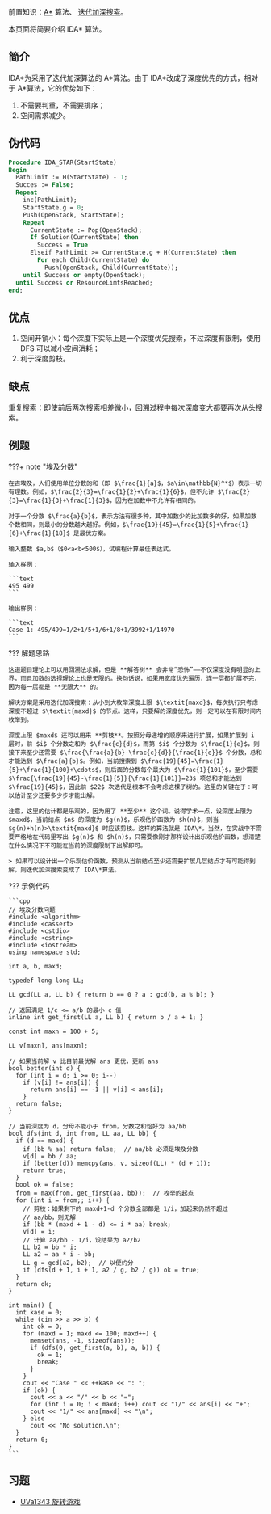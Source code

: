 前置知识：[A\*](./astar.md) 算法、 [迭代加深搜索](./iterative.md)。

本页面将简要介绍 IDA\* 算法。
## 简介

IDA\*为采用了迭代加深算法的 A\*算法。由于 IDA\*改成了深度优先的方式，相对于 A\*算法，它的优势如下：

1. 不需要判重，不需要排序；
2. 空间需求减少。

## 伪代码

```Pascal
Procedure IDA_STAR(StartState)
Begin
  PathLimit := H(StartState) - 1;
  Succes := False;
  Repeat
    inc(PathLimit);
    StartState.g = 0;
    Push(OpenStack, StartState);
    Repeat
      CurrentState := Pop(OpenStack);
      If Solution(CurrentState) then
        Success = True
      Elseif PathLimit >= CurrentState.g + H(CurrentState) then
        For each Child(CurrentState) do
          Push(OpenStack, Child(CurrentState));
    until Success or empty(OpenStack);
  until Success or ResourceLimtsReached;
end;
```

## 优点

1. 空间开销小：每个深度下实际上是一个深度优先搜索，不过深度有限制，使用 DFS 可以减小空间消耗；
2. 利于深度剪枝。

## 缺点

重复搜索：即使前后两次搜索相差微小，回溯过程中每次深度变大都要再次从头搜索。

## 例题

???+ note "埃及分数"
    
    在古埃及，人们使用单位分数的和（即 $\frac{1}{a}$，$a\in\mathbb{N}^*$）表示一切有理数。例如，$\frac{2}{3}=\frac{1}{2}+\frac{1}{6}$，但不允许 $\frac{2}{3}=\frac{1}{3}+\frac{1}{3}$，因为在加数中不允许有相同的。
    
    对于一个分数 $\frac{a}{b}$，表示方法有很多种，其中加数少的比加数多的好，如果加数个数相同，则最小的分数越大越好。例如，$\frac{19}{45}=\frac{1}{5}+\frac{1}{6}+\frac{1}{18}$ 是最优方案。
    
    输入整数 $a,b$（$0<a<b<500$），试编程计算最佳表达式。
    
    输入样例：
    
    ```text
    495 499
    ```
    
    输出样例：
    
    ```text
    Case 1: 495/499=1/2+1/5+1/6+1/8+1/3992+1/14970
    ```

??? 解题思路

    这道题目理论上可以用回溯法求解，但是 **解答树** 会非常“恐怖”——不仅深度没有明显的上界，而且加数的选择理论上也是无限的。换句话说，如果用宽度优先遍历，连一层都扩展不完，因为每一层都是 **无限大** 的。

    解决方案是采用迭代加深搜索：从小到大枚举深度上限 $\textit{maxd}$，每次执行只考虑深度不超过 $\textit{maxd}$ 的节点。这样，只要解的深度优先，则一定可以在有限时间内枚举到。

    深度上限 $maxd$ 还可以用来 **剪枝**。按照分母递增的顺序来进行扩展，如果扩展到 i 层时，前 $i$ 个分数之和为 $\frac{c}{d}$，而第 $i$ 个分数为 $\frac{1}{e}$，则接下来至少还需要 $\frac{\frac{a}{b}-\frac{c}{d}}{\frac{1}{e}}$ 个分数，总和才能达到 $\frac{a}{b}$。例如，当前搜索到 $\frac{19}{45}=\frac{1}{5}+\frac{1}{100}+\cdots$，则后面的分数每个最大为 $\frac{1}{101}$，至少需要 $\frac{\frac{19}{45}-\frac{1}{5}}{\frac{1}{101}}=23$ 项总和才能达到 $\frac{19}{45}$，因此前 $22$ 次迭代是根本不会考虑这棵子树的。这里的关键在于：可以估计至少还要多少步才能出解。

    注意，这里的估计都是乐观的，因为用了 **至少** 这个词。说得学术一点，设深度上限为 $maxd$，当前结点 $n$ 的深度为 $g(n)$，乐观估价函数为 $h(n)$，则当 $g(n)+h(n)>\textit{maxd}$ 时应该剪枝。这样的算法就是 IDA\*。当然，在实战中不需要严格地在代码里写出 $g(n)$ 和 $h(n)$，只需要像刚才那样设计出乐观估价函数，想清楚在什么情况下不可能在当前的深度限制下出解即可。

    > 如果可以设计出一个乐观估价函数，预测从当前结点至少还需要扩展几层结点才有可能得到解，则迭代加深搜索变成了 IDA\*算法。

??? 示例代码

    ```cpp
    // 埃及分数问题
    #include <algorithm>
    #include <cassert>
    #include <cstdio>
    #include <cstring>
    #include <iostream>
    using namespace std;

    int a, b, maxd;

    typedef long long LL;

    LL gcd(LL a, LL b) { return b == 0 ? a : gcd(b, a % b); }

    // 返回满足 1/c <= a/b 的最小 c 值
    inline int get_first(LL a, LL b) { return b / a + 1; }

    const int maxn = 100 + 5;

    LL v[maxn], ans[maxn];

    // 如果当前解 v 比目前最优解 ans 更优，更新 ans
    bool better(int d) {
      for (int i = d; i >= 0; i--)
        if (v[i] != ans[i]) {
          return ans[i] == -1 || v[i] < ans[i];
        }
      return false;
    }

    // 当前深度为 d，分母不能小于 from，分数之和恰好为 aa/bb
    bool dfs(int d, int from, LL aa, LL bb) {
      if (d == maxd) {
        if (bb % aa) return false;  // aa/bb 必须是埃及分数
        v[d] = bb / aa;
        if (better(d)) memcpy(ans, v, sizeof(LL) * (d + 1));
        return true;
      }
      bool ok = false;
      from = max(from, get_first(aa, bb));  // 枚举的起点
      for (int i = from;; i++) {
        // 剪枝：如果剩下的 maxd+1-d 个分数全部都是 1/i，加起来仍然不超过
        // aa/bb，则无解
        if (bb * (maxd + 1 - d) <= i * aa) break;
        v[d] = i;
        // 计算 aa/bb - 1/i，设结果为 a2/b2
        LL b2 = bb * i;
        LL a2 = aa * i - bb;
        LL g = gcd(a2, b2);  // 以便约分
        if (dfs(d + 1, i + 1, a2 / g, b2 / g)) ok = true;
      }
      return ok;
    }

    int main() {
      int kase = 0;
      while (cin >> a >> b) {
        int ok = 0;
        for (maxd = 1; maxd <= 100; maxd++) {
          memset(ans, -1, sizeof(ans));
          if (dfs(0, get_first(a, b), a, b)) {
            ok = 1;
            break;
          }
        }
        cout << "Case " << ++kase << ": ";
        if (ok) {
          cout << a << "/" << b << "=";
          for (int i = 0; i < maxd; i++) cout << "1/" << ans[i] << "+";
          cout << "1/" << ans[maxd] << "\n";
        } else
          cout << "No solution.\n";
      }
      return 0;
    }
    ```

## 习题

- [UVa1343 旋转游戏](https://www.luogu.com.cn/problem/UVA1343)
